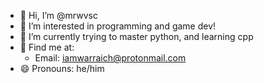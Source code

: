 - 👋 Hi, I’m @mrwvsc
- 👀 I’m interested in programming and game dev!
- 🌱 I’m currently trying to master python, and learning cpp
- 🔎 Find me at:
    - Email: iamwarraich@protonmail.com
- 😄 Pronouns: he/him

<!---
mrwvsc/mrwvsc is a ✨ special ✨ repository because its `README.md` (this file) appears on your GitHub profile.
You can click the Preview link to take a look at your changes.
--->
